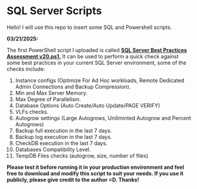 # SQL Server Scripts

Hello! I will use this repo to insert some SQL and Powershell scripts. 

**03/21/2025:**

The first PowerShell script I uploaded is called **[SQL Server Best Practices Assessment v20.ps1.]([url](https://github.com/andrecrms/scripts/blob/main/SQL%20Server%20Best%20Practices%20Assessment%20v20.ps1))** It can be used to perform a quick check against some best practices in your current SQL Server environment, some of the checks include:

1. Instance configs (Optimize For Ad Hoc workloads, Remote Dedicated Admin Connections and Backup Compression).
2. Min and Max Server Memory.
3. Max Degree of Parallelism.
4. Database Options (Auto Create/Auto Update/PAGE VERIFY)
5. VLFs checks.
6. Autogrow settings (Large Autogrows, Uniliminted Autogrow and Percent Autogrows)
7. Backup full execution in the last 7 days.
8. Backup log execution in the last 7 days.
9. CheckDB execution in the last 7 days.
10. Databases Compatibility Level.
11. TempDB Files checks (autogrow, size, number of files)

**Please test it before running it in your production environment and feel free to download and modify this script to suit your needs. If you use it publicly, please give credit to the author =D. Thanks!**
